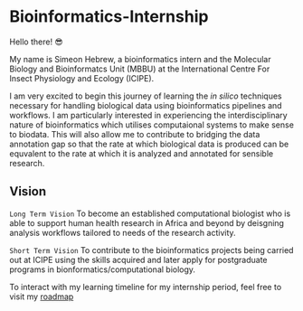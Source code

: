 # Bioinformatics-Internship

Hello there! :sunglasses:

My name is Simeon Hebrew, a bioinformatics intern and the Molecular Biology and Bioinformatcs Unit (MBBU) at the International Centre For Insect Physiology and Ecology (ICIPE).

I am very excited to begin this journey of learning the  *in silico* techniques necessary for handling biological data using bioinformatics pipelines and workflows. I am particularly interested in experiencing the interdisciplinary nature of bioinformatics which utilises computaional systems to make sense to biodata. This will also allow me to contribute to bridging the data annotation gap so that the rate at which biological data is produced can be equvalent to the rate at which it is analyzed and annotated for sensible research.


## Vision ##

`Long Term Vision`
To become an established computational biologist who is able to support human health research in Africa and beyond by deisgning analysis workflows tailored to needs of the research activity.

`Short Term Vision`
To contribute to the bioinformatics projects being carried out at ICIPE using the skills acquired and later apply for postgraduate programs in bionformatics/computational biology.


To interact with my learning timeline for my internship period, feel free to visit my [roadmap](https://github.com/simeonhebrew/Bioinformatics-Internship/issues/1)
